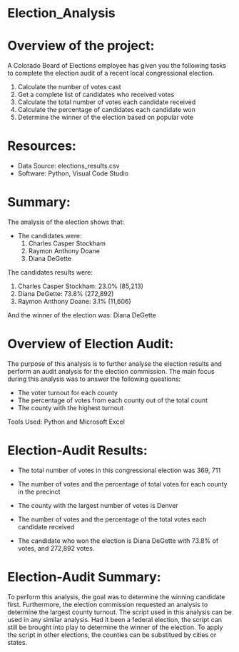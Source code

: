 # Election_Analysis

# Overview of the project:

A Colorado Board of Elections employee has given you the following tasks to complete the election audit of a recent local congressional election.

1. Calculate the number of votes cast
2. Get a complete list of candidates who received votes
3. Calculate the total number of votes each candidate received
4. Calculate the percentage of candidates each candidate won
5. Determine the winner of the election based on popular vote

# Resources:

- Data Source: elections_results.csv
- Software: Python, Visual Code Studio

# Summary:

The analysis of the election shows that:

- The candidates were: 
  1. Charles Casper Stockham
  2. Raymon Anthony Doane
  3. Diana DeGette

The candidates results were:
 1. Charles Casper Stockham: 23.0% (85,213)
 2. Diana DeGette: 73.8% (272,892)
 3. Raymon Anthony Doane: 3.1% (11,606)
 
 And the winner of the election was: Diana DeGette


# Overview of Election Audit:

The purpose of this analysis is to further analyse the election results and perform  an audit analysis for the election commission. 
The main focus during this analysis was to answer the following questions:
- The voter turnout for each county
- The percentage of votes from each county out of the total count
- The county with the highest turnout

Tools Used: Python and Microsoft Excel

# Election-Audit Results: 

- The total number of votes in this congressional election was 369, 711


- The number of votes and the percentage of total votes for each county in the precinct


- The county with the largest number of votes is Denver


- The number of votes and the percentage of the total votes each candidate received


- The candidate who won the election is Diana DeGette with 73.8% of votes, and 272,892 votes.


# Election-Audit Summary: 

To perform this analysis, the goal was to determine the winning candidate first. Furthermore, the election commission requested an analysis to determine the largest county turnout. 
The script used in this analysis can be used in any similar analysis. Had it been a federal election, the script can still be brought into play to determine the winner of the election.
To apply the script in other elections, the counties can be substitued by cities or states.



